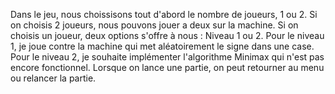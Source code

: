 Dans le jeu, nous choissisons tout d'abord le nombre de joueurs, 1 ou 2.
Si on choisis 2 joueurs, nous pouvons jouer a deux sur la machine.
Si on choisis un joueur, deux options s'offre à nous : Niveau 1 ou 2.
Pour le niveau 1, je joue contre la machine qui met aléatoirement le signe dans une case.
Pour le niveau 2, je souhaite implémenter l'algorithme Minimax qui n'est pas encore fonctionnel. 
Lorsque on lance une partie, on peut retourner au menu ou relancer la partie.
